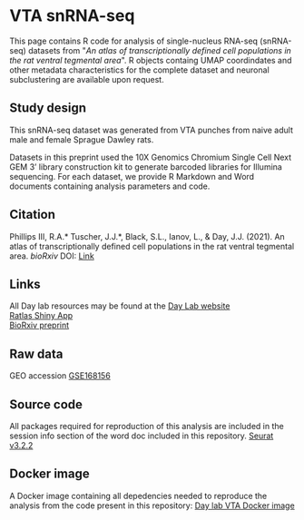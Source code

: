 # **VTA snRNA-seq**


This page contains R code for analysis of single-nucleus RNA-seq (snRNA-seq) datasets from "_An atlas of transcriptionally defined cell populations in the rat ventral tegmental area_".  R objects containg UMAP coordindates and other metadata characteristics for the complete dataset and neuronal subclustering are available upon request. 


## **Study design**

This snRNA-seq dataset was generated from VTA punches from naive adult male and female Sprague Dawley rats.  

Datasets in this preprint used the 10X Genomics Chromium Single Cell Next GEM 3’ library construction kit to generate barcoded libraries for Illumina sequencing. For each dataset, we provide R Markdown and Word documents containing analysis parameters and code.  


## **Citation**

Phillips III, R.A.* Tuscher, J.J.*, Black, S.L., Ianov, L., & Day, J.J. (2021). An atlas of transcriptionally defined cell populations in the rat ventral tegmental area. *bioRxiv* DOI:
[Link]()


## **Links**

All Day lab resources may be found at the [Day Lab website](http://day-lab.org/resources)  
[Ratlas Shiny App](https://day-lab.shinyapps.io/ratlas/)  
[BioRxiv preprint]()  


## **Raw data**

GEO accession [GSE168156](https://www.ncbi.nlm.nih.gov/geo/query/acc.cgi?acc=GSE168156)  


## **Source code**
All packages required for reproduction of this analysis are included in the session info section of the word doc included in this repository.
[Seurat v3.2.2](https://github.com/satijalab/seurat)  

## **Docker image**
A Docker image containing all depedencies needed to reproduce the analysis from the code present in this repository: [Day lab VTA Docker image](https://hub.docker.com/r/daylabprojects/daylab_rat_vta_snrna)
